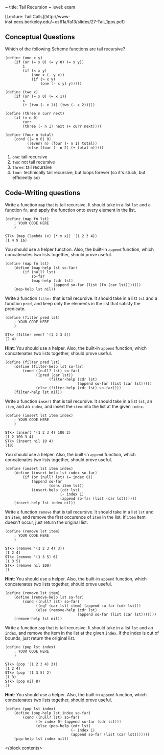 ~ title: Tail Recursion
~ level: exam

<block references>
[Lecture: Tail Calls](http://www-inst.eecs.berkeley.edu/~cs61a/fa13/slides/27-Tail_1pps.pdf)
</block references>

<block notes>
</block notes>

<block contents>

Conceptual Questions
--------------------

Which of the following Scheme functions are tail recursive?

    (define (one x y)
        (if (or (= x 0) (= y 0) (= x y))
            1
            (if (< x y)
                (one x (- y x))
                (if (> x y)
                    (one (- x y) y)))))

    (define (two x)
        (if (or (= x 0) (= x 1))
            x
            (+ (two (- x 1)) (two (- x 2)))))

    (define (three n curr next)
        (if (= n 0)
            curr
            (three (- n 1) next (+ curr next))))

    (define (four n total)
        (cond ((= n 0) 0)
              ((even? n) (four (- n 1) total))
              (else (four (- n 2) (+ total n)))))

<solution>

1. `one`: tail recursive
2. `two`: not tail recursive
3. `three`: tail recursive
4. `four`: technically tail recursive, but loops forever (so it's
   stuck, but efficiently so)

</solution>

Code-Writing questions
----------------------

<question>

Write a function `map` that is tail recursive. It should take in a list
`lst` and a function `fn`, and apply the function onto every element in
the list.

    (define (map fn lst)
        ; YOUR CODE HERE
        )

    STk> (map (lambda (x) (* x x)) '(1 2 3 4))
    (1 4 9 16)

You should use a helper function. Also, the built-in `append` function,
which concatenates two lists together, should prove useful.

<solution>

    (define (map fn lst)
        (define (map-help lst so-far)
            (if (null? lst)
                so-far
                (map-help (cdr lst)
                          (append so-far (list (fn (car lst)))))))
        (map-help lst nil))

</solution>

<question>

Write a function `filter` that is tail recursive. It should take in a
list `lst` and a function `pred`, and keep only the elements in the
list that satisfy the predicate.

    (define (filter pred lst)
        ; YOUR CODE HERE
        )

    STk> (filter even? '(1 2 3 4))
    (2 4)

**Hint**: You should use a helper. Also, the built-in `append`
function, which concatenates two lists together, should prove useful.

<solution>

    (define (filter pred lst)
        (define (filter-help lst so-far)
            (cond ((null? lst) so-far)
                  ((pred (car lst))
                        (filter-help (cdr lst)
                                     (append so-far (list (car lst)))))
                  (else (filter-help (cdr lst) so-far))))
        (filter-help lst nil))

</solution>

<question>

Write a function `insert` that is tail recursive. It should take in a
list `lst`, an `item`, and an `index`, and insert the `item` into the
list at the given `index`.

    (define (insert lst item index)
        ; YOUR CODE HERE
        )

    STk> (insert '(1 2 3 4) 100 2)
    (1 2 100 3 4)
    STk> (insert nil 10 4)
    (10)

You should use a helper. Also, the built-in `append` function, which
concatenates two lists together, should prove useful.

<solution>

    (define (insert lst item index)
        (define (insert-help lst index so-far)
            (if (or (null? lst) (= index 0))
                (append so-far
                        (cons item lst))
                (insert-help (cdr lst)
                             (- index 1)
                             (append so-far (list (car lst))))))
        (insert-help lst index nil))

</solution>

<question>

Write a function `remove` that is tail recursive. It should take in a
list `lst` and an `item`, and remove the first occurence of `item` in
the list.  If `item` item doesn't occur, just return the original list.

    (define (remove lst item)
        ; YOUR CODE HERE
        )

    STk> (remove '(1 2 3 4) 3))
    (1 2 4)
    STk> (remove '(1 3 5) 6)
    (1 3 5)
    STk> (remove nil 100)
    ()

**Hint**: You should use a helper. Also, the built-in `append`
function, which concatenates two lists together, should prove useful.

<solution>

    (define (remove lst item)
        (define (remove-help lst so-far)
            (cond ((null? lst) so-far)
                  ((eq? (car lst) item) (append so-far (cdr lst)))
                  (else (remove-help (cdr lst)
                                     (append so-far (list (car lst)))))))
        (remove-help lst nil))

</solution>

<question>

Write a function `pop` that is tail recursive. It should take in a list
`lst` and an `index`, and remove the item in the list at the given
`index`. If the index is out of bounds, just return the original list.

    (define (pop lst index)
        ; YOUR CODE HERE
        )

    STk> (pop '(1 2 3 4) 2))
    (1 2 4)
    STk> (pop '(1 3 5) 2)
    (1 3)
    STk> (pop nil 8)
    ()

**Hint**: You should use a helper. Also, the built-in `append`
function, which concatenates two lists together, should prove useful.

<solution>

    (define (pop lst index)
        (define (pop-help lst index so-far)
            (cond ((null? lst) so-far)
                  ((= index 0) (append so-far (cdr lst)))
                  (else (pop-help (cdr lst)
                                  (- index 1)
                                  (append so-far (list (car lst)))))))
        (pop-help lst index nil))

</solution>

</block contents>
